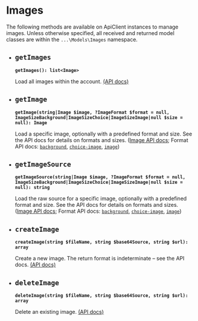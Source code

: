 # Images

The following methods are available on ApiClient instances to manage images. Unless otherwise specified, all received and returned model classes are within the `...\Models\Images` namespace.

- ## `getImages`

  **`getImages(): list<Image>`**

  Load all images within the account. [(API docs)](https://www.typeform.com/developers/create/reference/retrieve-images-collection/)

- ## `getImage`

  **`getImage(string|Image $image, ?ImageFormat $format = null, ImageSizeBackground|ImageSizeChoice|ImageSizeImage|null $size = null): Image`**

  Load a specific image, optionally with a predefined format and size. See the API docs for details on formats and sizes. ([Image API docs](https://www.typeform.com/developers/create/reference/retrieve-image/); Format API docs: [`background`](https://www.typeform.com/developers/create/reference/retrieve-background-by-size/), [`choice-image`](https://www.typeform.com/developers/create/reference/retrieve-choice-image-by-size/), [`image`](https://www.typeform.com/developers/create/reference/retrieve-image-by-size/))

- ## `getImageSource`

  **`getImageSource(string|Image $image, ?ImageFormat $format = null, ImageSizeBackground|ImageSizeChoice|ImageSizeImage|null $size = null): string`**

  Load the raw source for a specific image, optionally with a predefined format and size. See the API docs for details on formats and sizes. ([Image API docs](https://www.typeform.com/developers/create/reference/retrieve-image/); Format API docs: [`background`](https://www.typeform.com/developers/create/reference/retrieve-background-by-size/), [`choice-image`](https://www.typeform.com/developers/create/reference/retrieve-choice-image-by-size/), [`image`](https://www.typeform.com/developers/create/reference/retrieve-image-by-size/))

- ## `createImage`

  **`createImage(string $fileName, string $base64Source, string $url): array`**

  Create a new image. The return format is indeterminate – see the API docs. [(API docs)](https://www.typeform.com/developers/create/reference/create-image/)

- ## `deleteImage`

  **`deleteImage(string $fileName, string $base64Source, string $url): array`**

  Delete an existing image. [(API docs)](https://www.typeform.com/developers/delete/reference/delete-image/)
